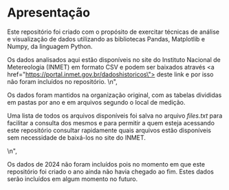 # Apresentação

Este repositório foi criado com o propósito de exercitar técnicas de análise e visualização de dados utilizando as bibliotecas Pandas, Matplotlib e Numpy, da linguagem Python.

Os dados analisados aqui estão disponíveis no site do Instituto Nacional de Metereologia (INMET) em formato CSV e podem ser baixados através <a href=\"https://portal.inmet.gov.br/dadoshistoricos\"> deste link </a> e por isso não foram incluídos no repositório. \n",

Os dados foram mantidos na organização original, com as tabelas divididas em pastas por ano e em arquivos segundo o local de medição.

Uma lista de todos os arquivos disponíveis foi salva no arquivo <i> files.txt </i> para facilitar a consulta dos mesmos e para permitir a quem esteja acessando este repositório consultar rapidamente quais arquivos estão disponíveis sem necessidade de baixá-los no site do INMET. </p>\n",

Os dados de 2024 não foram incluídos pois no momento em que este repositório foi criado o ano ainda não havia chegado ao fim. Estes dados serão incluídos em algum momento no futuro. 
